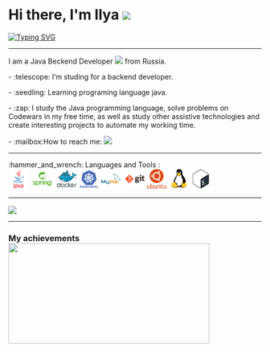 
<h1 align="left">Hi there, I'm Ilya
<img src="https://github.com/blackcater/blackcater/raw/main/images/Hi.gif" height="24"/>
</h1>

<div align="left">
<a href="https://git.io/typing-svg"><img src="https://readme-typing-svg.herokuapp.com?font=Fira+Code&size=30&pause=1000&multiline=true&width=435&height=40&lines=Just+code+it" alt="Typing SVG" /></a>
</dev>
<hr/>

<div  align="left">
I am a Java Beckend Developer <img src="https://media.giphy.com/media/WUlplcMpOCEmTGBtBW/giphy.gif" width="50"> from Russia.
</dev>

<div align="left" padding="20px">
<p>- :telescope: I’m studing for a backend developer.</p>
<p>- :seedling: Learning programing language java.</p>
<p>- :zap: I study the Java programming language, solve problems on Codewars in my free time, as well as study other assistive technologies and create interesting projects to automate my working time.</p>
<p>- :mailbox:How to reach me: <img src="https://img.shields.io/badge/-kakbar-blue?style=flat&logo=Linkedin&logoColor=white"> <title="profile" src=""></p>
</div>
<hr/>
<div align="left">
:hammer_and_wrench: Languages and Tools : 
</div>
<div align="left">
<div>
  <img src="https://github.com/devicons/devicon/blob/master/icons/java/java-original-wordmark.svg" title="Java" alt="Java" width="40" height="40"/>&nbsp;
  <img src="https://github.com/devicons/devicon/blob/master/icons/spring/spring-original-wordmark.svg" title="Spring" alt="Spring" width="40" height="40"/>&nbsp; 
  <img src="https://github.com/devicons/devicon/blob/master/icons/docker/docker-original-wordmark.svg" title="Docker" **alt="Docker" width="40" height="40"/>
  <img src="https://github.com/devicons/devicon/blob/master/icons/kubernetes/kubernetes-plain-wordmark.svg" title="Kubernetes" **alt="Kubernetes" width="40" height="40"/>
  <img src="https://github.com/devicons/devicon/blob/master/icons/mysql/mysql-original-wordmark.svg" title="MySQL"  alt="MySQL" width="40" height="40"/>&nbsp;
  <img src="https://github.com/devicons/devicon/blob/master/icons/git/git-original-wordmark.svg" title="Git" **alt="Git" width="40" height="40"/>
  <img src="https://github.com/devicons/devicon/blob/master/icons/ubuntu/ubuntu-plain-wordmark.svg" title="Ubuntu" **alt="Ubuntu" width="40" height="40"/>
  <img src="https://github.com/devicons/devicon/blob/master/icons/linux/linux-original.svg" title="Linux" **alt="Linux" width="40" height="40"/>
  <img src="https://github.com/devicons/devicon/blob/master/icons/bash/bash-original.svg" title="Bush" **alt="Bush" width="40" height="40"/>
</div>
<hr/>
<div align="left">
<img src="https://github-readme-stats.vercel.app/api?username=boxser093&show_icons=true&count_private=true&hide_border=true" align="center" />
</div>  
<hr/>
<h3 align="left"> My achievements
<div align="left">
<img src="https://github.r2v.ch/codewars?user=box_ser093&theme=gradient" width="400" height="200"/>
</div> 
</h3>

 
